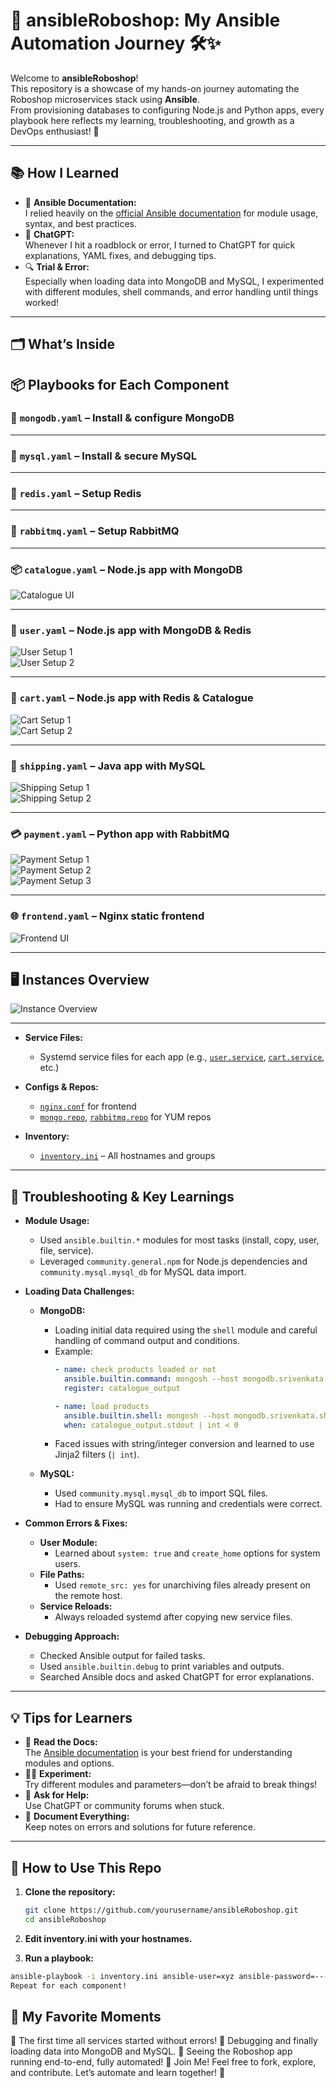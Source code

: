 # 🚀 ansibleRoboshop: My Ansible Automation Journey 🛠️✨

Welcome to **ansibleRoboshop**!  
This repository is a showcase of my hands-on journey automating the Roboshop microservices stack using **Ansible**.  
From provisioning databases to configuring Node.js and Python apps, every playbook here reflects my learning, troubleshooting, and growth as a DevOps enthusiast! 🌱

---

## 📚 How I Learned

- 📝 **Ansible Documentation:**  
  I relied heavily on the [official Ansible documentation](https://docs.ansible.com/) for module usage, syntax, and best practices.
- 🤖 **ChatGPT:**  
  Whenever I hit a roadblock or error, I turned to ChatGPT for quick explanations, YAML fixes, and debugging tips.
- 🔍 **Trial & Error:**  
  Especially when loading data into MongoDB and MySQL, I experimented with different modules, shell commands, and error handling until things worked!

---

## 🗂️ What’s Inside

## 📦 Playbooks for Each Component

### 🍃 `mongodb.yaml` – Install & configure MongoDB

---

### 🐬 `mysql.yaml` – Install & secure MySQL

---

### 🧊 `redis.yaml` – Setup Redis

---

### 🐇 `rabbitmq.yaml` – Setup RabbitMQ

---

### 📦 `catalogue.yaml` – Node.js app with MongoDB  
![Catalogue UI](images/Screenshot%202025-06-19%20010603.png)

---

### 👤 `user.yaml` – Node.js app with MongoDB & Redis  
![User Setup 1](images/Screenshot%202025-06-19%20010631.png)  
![User Setup 2](images/Screenshot%202025-06-19%20010653.png)

---

### 🛒 `cart.yaml` – Node.js app with Redis & Catalogue  
![Cart Setup 1](images/Screenshot%202025-06-19%20010513.png)  
![Cart Setup 2](images/Screenshot%202025-06-19%20010726.png)

---

### 🚚 `shipping.yaml` – Java app with MySQL  
![Shipping Setup 1](images/Screenshot%202025-06-19%20011439.png)  
![Shipping Setup 2](images/Screenshot%202025-06-19%20010726.png)

---

### 💳 `payment.yaml` – Python app with RabbitMQ  
![Payment Setup 1](images/Screenshot%202025-06-19%20011511.png)  
![Payment Setup 2](images/Screenshot%202025-06-19%20011531.png)  
![Payment Setup 3](images/Screenshot%202025-06-19%20011554.png)

---

### 🌐 `frontend.yaml` – Nginx static frontend  
![Frontend UI](images/Screenshot%202025-06-19%20010603.png)

---

## 🖥️ Instances Overview

![Instance Overview](images/Screenshot%202025-06-19%20005635.png)

---

- **Service Files:**  
  - Systemd service files for each app (e.g., [`user.service`](user.service), [`cart.service`](cart.service), etc.)

- **Configs & Repos:**  
  - [`nginx.conf`](nginx.conf) for frontend  
  - [`mongo.repo`](mongo.repo), [`rabbitmq.repo`](rabbitmq.repo) for YUM repos

- **Inventory:**  
  - [`inventory.ini`](inventory.ini) – All hostnames and groups

---

## 🐞 Troubleshooting & Key Learnings

- **Module Usage:**  
  - Used `ansible.builtin.*` modules for most tasks (install, copy, user, file, service).
  - Leveraged `community.general.npm` for Node.js dependencies and `community.mysql.mysql_db` for MySQL data import.

- **Loading Data Challenges:**  
  - **MongoDB:**  
    - Loading initial data required using the `shell` module and careful handling of command output and conditions.
    - Example:
      ```yaml
      - name: check products loaded or not
        ansible.builtin.command: mongosh --host mongodb.srivenkata.shop --eval 'db.getMongo().getDBNames().indexOf("catalogue")'
        register: catalogue_output

      - name: load products
        ansible.builtin.shell: mongosh --host mongodb.srivenkata.shop < /app/db/master-data.js
        when: catalogue_output.stdout | int < 0
      ```
    - Faced issues with string/integer conversion and learned to use Jinja2 filters (`| int`).

  - **MySQL:**  
    - Used `community.mysql.mysql_db` to import SQL files.
    - Had to ensure MySQL was running and credentials were correct.

- **Common Errors & Fixes:**  
  - **User Module:**  
    - Learned about `system: true` and `create_home` options for system users.
  - **File Paths:**  
    - Used `remote_src: yes` for unarchiving files already present on the remote host.
  - **Service Reloads:**  
    - Always reloaded systemd after copying new service files.

- **Debugging Approach:**  
  - Checked Ansible output for failed tasks.
  - Used `ansible.builtin.debug` to print variables and outputs.
  - Searched Ansible docs and asked ChatGPT for error explanations.

---

## 💡 Tips for Learners

- 📖 **Read the Docs:**  
  The [Ansible documentation](https://docs.ansible.com/) is your best friend for understanding modules and options.
- 🧑‍💻 **Experiment:**  
  Try different modules and parameters—don’t be afraid to break things!
- 🤔 **Ask for Help:**  
  Use ChatGPT or community forums when stuck.
- 📝 **Document Everything:**  
  Keep notes on errors and solutions for future reference.

---

## 🏁 How to Use This Repo

1. **Clone the repository:**
   ```bash
   git clone https://github.com/yourusername/ansibleRoboshop.git
   cd ansibleRoboshop
   ```
2. **Edit inventory.ini with your hostnames.**

3. **Run a playbook:**
 ```bash
ansible-playbook -i inventory.ini ansible-user=xyz ansible-password=--- catalogue.yaml
Repeat for each component!
 ```

## 🌟 My Favorite Moments
🎉 The first time all services started without errors!
🐞 Debugging and finally loading data into MongoDB and MySQL.
🤩 Seeing the Roboshop app running end-to-end, fully automated!
🤝 Join Me!
Feel free to fork, explore, and contribute.
Let’s automate and learn together! 🚀



   
